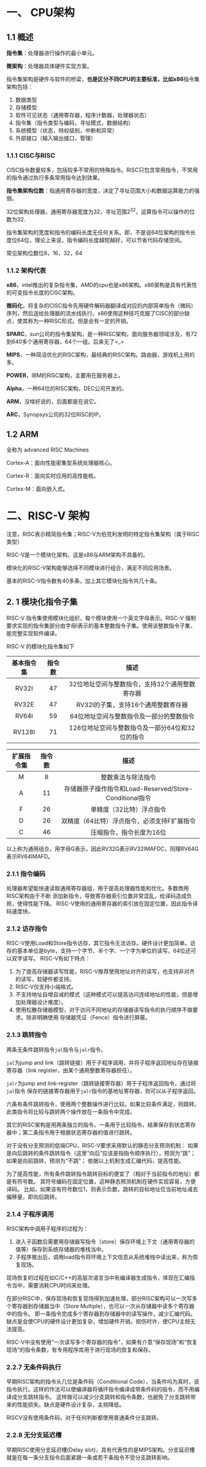 # 一、 CPU架构

## 1.1 概述

**指令集**：处理器进行操作的最小单元。

**微架构**：处理器具体硬件实现方案。

指令集架构是硬件与软件的桥梁，**也是区分不同CPU的主要标准，比如x86**指令集架构包括：

1. 数据类型
2. 存储模型
3. 软件可见状态（通用寄存器，程序计数器，处理器状态）
4. 指令集（指令类型与编码，寻址模式，数据结构）
5. 系统模型（状态，特权级别，中断和异常）
6. 外部接口（输入输出接口，管理）



### 1.1.1 CISC与RISC

CISC指令数量较多，包括较多不常用的特殊指令。RISC只包含常用指令，不常用的指令通过执行多条常用指令达到效果。

**指令集架构位数**：指通用寄存器的宽度，决定了寻址范围大小和数据运算能力的强弱。

32位架构处理器，通用寄存器宽度为32，寻址范围$2^{32}$，运算指令可以操作的位数为32.

指令集架构的宽度和指令的编码长度无任何关系。即，不是说64位架构的指令长度位64位，理论上来说，指令编码长度越短越好，可以节省代码存储空间。

常见架构位数位8，16，32，64



### 1.1.2 架构代表

**x86**，intel推出的复杂指令集，AMD的cpu也是x86架构。x86架构是具有代表性的可变指令长度的CISC架构。

**微码化**，将复杂的CISC指令先用硬件解码器翻译成对应的内部简单指令（微码）序列，然后送给处理器的流水线执行。x86使用这种技巧克服了CISC的部分缺点，使其称为一种RISC形式。但是会有一定的开销。



**SPARC**，sun公司的指令集架构，是一种RISC架构，面向服务器领域涉及，有72到640多个通用寄存器，64个一组。后来无了=_=



**MIPS**，一种简洁优化的RISC架构，最经典的RISC架构。路由器，游戏机上用的多。



**POWER**，IBM的RISC架构，主要用在服务器上。



**Alpha**，一种64位的RISC架构，DEC公司开发的。



**ARM**，没啥好说的，后面都是在说它。



**ARC**，Synopsys公司的32位RISC的IP。



## 1.2 ARM

全称为 advanced RISC Machines

Cortex-A：面向性能密集型系统处理器核心。

Cortex-R：面向实时应用的高性能核。

Cortex-M：面向嵌入式。



# 二、RISC-V 架构

注意，RISC表示精简指令集；RISC-V为伯克利发明的特定指令集架构（属于RISC类型）

RISC-V是一个模块化架构，这是x86与ARM架构不具备的。

模块化的RISC-V架构能够选择不同模块进行组合，满足不同应用场景。

基本的RISC-V指令数有40多条，加上其它模块化指令共几十条。



## 2. 1 模块化指令子集

RISC-V 指令集使用模块化组织，每个模块使用一个英文字母表示。RISC-V 强制要求实现的指令集部分由字母I表示的基本整数指令子集。使用该整数指令子集，能完整实现软件编译。

RISC-V 的模块化指令集如下

| 基本指令集 | 指令数 |                      描述                       |
| :--------: | :----: | :---------------------------------------------: |
|   RV32I    |   47   | 32位地址空间与整数指令，支持32个通用整数寄存器  |
|   RV32E    |   47   |       RV32I的子集，支持16个通用整数寄存器       |
|   RV64I    |   59   |    64位地址空间与整数指令及一部分的整数指令     |
|   RV128I   |   71   | 128位地址空间与整数指令及一部分64位和32位的指令 |



| 扩展指令集 | 指令数 |                          描述                           |
| :--------: | :----: | :-----------------------------------------------------: |
|     M      |   8    |                   整数乘法与除法指令                    |
|     A      |   11   | 存储器原子操作指令和Load-Reserved/Store-Conditional指令 |
|     F      |   26   |                单精度（32比特）浮点指令                 |
|     D      |   26   |       双精度（64比特）浮点指令，必须支持F扩展指令       |
|     C      |   46   |                压缩指令，指令长度为16位                 |

以上称为通用组合，用字母G表示，因此RV32G表示RV32IMAFDC，同理RV64G表示RV64IMAFD。

### 2.1.1 指令编码
处理器希望能快速读取通用寄存器组，用于提高处理器性能和优化。多数商用RISC架构由于不断
添加新指令，导致寄存器索引位置非常混乱，给译码造成负担，使得性能下降。
RISC-V使用的通用寄存器的索引放在固定位置，因此指令译码速度快。



### 2.1.2 访存指令
RISC-V使用Load和Store指令访存，其它指令无法访存。硬件设计更加简单。访存的基本单位是byte，支持一个字节、半个字、一个字为单位的读写，64位还可以双字读写。
RISC-V有如下特点：
1. 为了提高存储器读写性能，RISC-V推荐使用地址对齐的读写，也支持非对齐的读写，软硬件都支持。
2. RISC-V仅支持小端格式。
3. 不支持地址自增自减的模式（这种模式可以提高访问连续地址的性能，但是增加处理器设计难度）。
4. 使用松散存储器模型，对于访问不同地址的存储器读写指令的执行顺序不做要求。除非明确使用
存储器凭证（Fence）指令进行屏蔽。

### 2.1.3 跳转指令
两条无条件跳转指令`jal`指令与`jalr`指令。

`jal`为jump and link（跳转链接）用于子程序调用，并将子程序返回地址存在链接寄存器（link register，由某个通用整数寄存器担任）。

`jalr`为jump and link-register（跳转链接寄存器）用于子程序返回指令，通过将`jal`指令
保存的链接寄存器用于`jalr`指令的基地址寄存器，则可以从子程序返回。

六条有条件跳转指令，使用两个整数操作进行比较。如果比较条件满足，则跳转。此类指令将比较与跳转两个操作放在一条指令中完成。

其它的RISC架构是用两条独立的指令，一条用于比较指令，结果保存到状态寄存器中；第二条指令用于根据状态寄存器的值进行跳转。


对于没有分支预测的低端CPU，RISC-V要求采用默认的静态分支预测机制：
如果是向后跳转的条件跳转指令（这里“向后”应该是指指令顺序执行），预测为“跳”；
如果是向前跳转，预测为“不跳”；
依据以上机制生成汇编代码，提高性能。


为了提高性能，所有条件跳转指令跳转目标的便宜了（相对于当前指令的地址）都是有符号数。
其符号编码在固定位置，这种静态预测机制在硬件实现容易，方便译码。
比如，如果该有符号数位1，则表示负数，跳转的目标地址位当前地址减去偏移量，即向后跳转。

### 2.1.4 子程序调用

RISC架构中调用子程序的过程为：
1. 进入子函数后需要用存储器写指令（store）保存环境上下文（通用寄存器的值等）保存到系统存储器的堆栈当中。
2. 子程序推出后，调用load指令将环境上下文信息从系统堆栈中读出来，称为恢复现场。

现场恢复的过程在如C/C++的高层次语言当中有编译器生成指令，体现在汇编指令当中，需要消耗CPU时间来处理。

在部分RISC中，保存现场和恢复现场得到加速处理，部分RISC架构可以一次写多个寄存器到存储器当中（Store Multiple），也可以一次从存储器中读多个寄存器中的指令。
即一条指令完成多个寄存器到存储器中的读写操作，减少汇编代码。缺点是会使CPU的硬件设计更加复杂，增加硬件开销，损伤时许，使CPU主频无法提高。

RISC-V中没有使用“一次读写多个寄存器的指令”，如果有介意“保存现场”和“恢复现场”的指令条数，有专用程序库用于进行现场的恢复和保存。

### 2.2.7 无条件码执行

早期RISC架构的指令头几位是条件码（Conditional Code），当条件吗为真时，该指令执行。这样的作法可以使编译器将循环指令编译成带条件码的指令，而不用编译成分支跳转指令。
这样做可以减少分支跳转和指令条数，也避免了分支跳转带来的性能损失。缺点是硬件设计复杂，主频降低。

RISCV没有使用条件码，对于任何判断都使用普通条件分支跳转。

### 2.2.8 无分支延迟槽

早期RISC使用分支延迟槽(Delay slot)，具有代表性的是MIPS架构。分支延迟槽就是在每一条分支指令后面紧跟一条或若干条指令不受分支跳转影响。